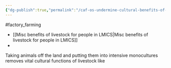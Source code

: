 ```yaml
---
{"dg-publish":true,"permalink":"/caf-os-undermine-cultural-benefits-of-livestock/","tags":["#factory_farming"],"created":"2025-10-23T17:42:43.227+01:00","updated":"2025-10-23T17:42:43.227+01:00"}
---
```


#factory_farming 

- [[Misc benefits of livestock for people in LMICS\|Misc benefits of livestock for people in LMICS]]
- 

Taking animals off the land and putting them into intensive monocultures removes vital cultural functions of livestock like
